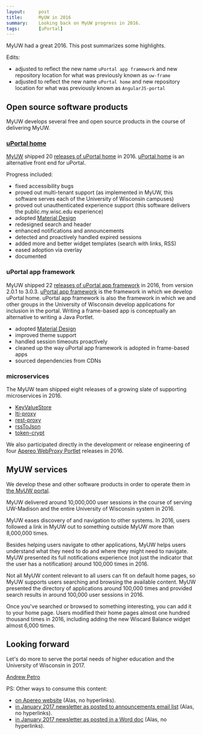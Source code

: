 ```yaml
---
layout:     post
title:      MyUW in 2016
summary:    Looking back on MyUW progress in 2016.
tags:       [uPortal]
---
```


MyUW had a great 2016. This post summarizes some highlights.

Edits: 
+ adjusted to reflect the new name `uPortal app framework` and new repository location for what was previously known as `uw-frame`
+ adjusted to reflect the new name `uPortal home` and new repository location for what was previously known as `AngularJS-portal`

## Open source software products

MyUW develops several free and open source products in the course of delivering MyUW.

### [uPortal home][]

[MyUW][] shipped 20 [releases of uPortal home][uPortal home releases] in 2016. [uPortal home][] is an alternative front end for uPortal.

Progress included:

+ fixed accessibility bugs
+ proved out multi-tenant support (as implemented in MyUW, this software serves each of the University of Wisconsin campuses)
+ proved out unauthenticated experience support (this software delivers the public.my.wisc.edu experience)
+ adopted [Material Design][]
+ redesigned search and header
+ enhanced notifications and announcements
+ detected and proactively handled expired sessions
+ added more and better widget templates (search with links, RSS)
+ eased adoption via overlay
+ documented


### uPortal app framework

MyUW shipped 22 [releases of uPortal app framework][uPortal app framework releases] in 2016, from version 2.0.1 to 3.0.3. [uPortal app framework][] is the framework in which we develop uPortal home. uPortal app framework is also the framework in which we and other groups in the University of Wisconsin develop applications for inclusion in the portal. Writing a frame-based app is conceptually an alternative to writing a Java Portlet.

+ adopted [Material Design][]
+ improved theme support
+ handled session timeouts proactively
+ cleaned up the way uPortal app framework is adopted in frame-based apps
+ sourced dependencies from CDNs

### microservices

The MyUW team shipped eight releases of a growing slate of supporting microservices in 2016.

+ [KeyValueStore][]
+ [lti-proxy][]
+ [rest-proxy][]
+ [rssToJson][]
+ [token-crypt][]

We also participated directly in the development or release engineering of four [Apereo WebProxy Portlet][] releases in 2016.

## MyUW services

We develop these and other software products in order to operate them in [the MyUW portal][MyUW].

MyUW delivered around 10,000,000 user sessions in the course of serving UW-Madison and the entire University of Wisconsin system in 2016.

MyUW eases discovery of and navigation to other systems. In 2016, users followed a link in MyUW out to something outside MyUW more than 8,000,000 times.

Besides helping users navigate to other applications, MyUW helps users understand what they need to do and where they might need to navigate. MyUW presented its full notifications experience (not just the indicator that the user has a notification) around 100,000 times in 2016.

Not all MyUW content relevant to all users can fit on default home pages, so MyUW supports users searching and browsing the available content. MyUW presented the directory of applications around 100,000 times and provided search results in around 100,000 user sessions in 2016.

Once you've searched or browsed to something interesting, you can add it to your home page. Users modified their home pages almost one hundred thousand times in 2016, including adding the new Wiscard Balance widget almost 6,000 times.


## Looking forward

Let's do more to serve the portal needs of higher education and the University of Wisconsin in 2017.


[Andrew Petro](http://apetro.ghost.io/)

PS: Other ways to consume this content:

+ [on Apereo website](https://www.apereo.org/content/case-study-myuw-university-wisconsin-2016-review) (Alas, no hyperlinks).
+ [in January 2017 newsletter as posted to announcements email list](https://groups.google.com/a/apereo.org/d/msg/announcements/gEubp0iejn4/IMyt-AfjBQAJ) (Alas, no hyperlinks).
+ [in January 2017 newsletter as posted in a Word doc](https://www.apereo.org/sites/default/files/Newsletters/Images%20for%20Newsletter%20Articles/January2017Apereo%20NL.pdf) (Alas, no hyperlinks).

[uPortal home releases]: https://github.com/uPortal-project/uportal-home/releases
[uPortal home]: https://github.com/uPortal-project/uportal-home
[Apereo WebProxy Portlet]: https://github.com/Jasig/WebproxyPortlet
[KeyValueStore]: https://github.com/UW-Madison-DoIT/KeyValueStore
[lti-proxy]: https://github.com/UW-Madison-DoIT/lti-proxy
[Material Design]: https://material.google.com/
[MyUW]: https://it.wisc.edu/services/myuw/
[rest-proxy]: https://github.com/UW-Madison-DoIT/rest-proxy
[rssToJson]: https://github.com/UW-Madison-DoIT/rssToJson
[token-crypt]: https://github.com/UW-Madison-DoIT/token-crypt
[uPortal app framework releases]: https://github.com/uPortal-project/uportal-app-framework/releases
[uPortal app framework]: https://github.com/uPortal-project/uportal-app-framework
[on the MyUW build process]: https://apereo.github.io/2016/09/15/myuw-build-now-and-future/
